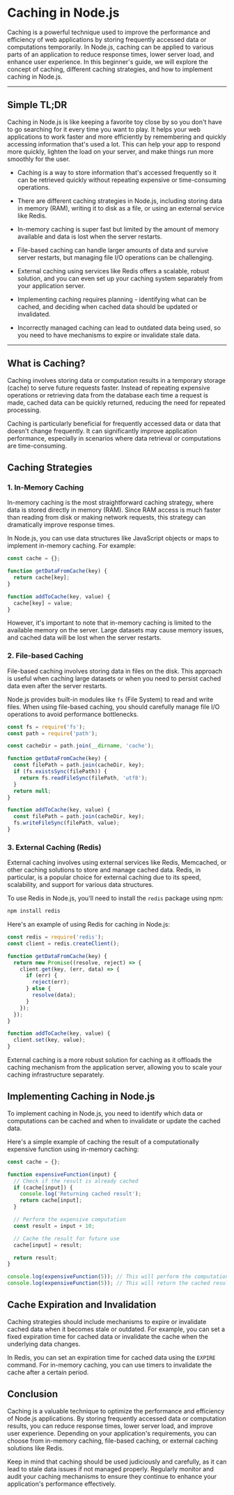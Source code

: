 # Caching in Node.js

Caching is a powerful technique used to improve the performance and efficiency of web applications by storing frequently accessed data or computations temporarily. In Node.js, caching can be applied to various parts of an application to reduce response times, lower server load, and enhance user experience. In this beginner's guide, we will explore the concept of caching, different caching strategies, and how to implement caching in Node.js.

---

## Simple TL;DR

Caching in Node.js is like keeping a favorite toy close by so you don't have to go searching for it every time you want to play. It helps your web applications to work faster and more efficiently by remembering and quickly accessing information that's used a lot. This can help your app to respond more quickly, lighten the load on your server, and make things run more smoothly for the user.

- Caching is a way to store information that's accessed frequently so it can be retrieved quickly without repeating expensive or time-consuming operations.

- There are different caching strategies in Node.js, including storing data in memory (RAM), writing it to disk as a file, or using an external service like Redis.

- In-memory caching is super fast but limited by the amount of memory available and data is lost when the server restarts.

- File-based caching can handle larger amounts of data and survive server restarts, but managing file I/O operations can be challenging.

- External caching using services like Redis offers a scalable, robust solution, and you can even set up your caching system separately from your application server.

- Implementing caching requires planning - identifying what can be cached, and deciding when cached data should be updated or invalidated.

- Incorrectly managed caching can lead to outdated data being used, so you need to have mechanisms to expire or invalidate stale data.

---

## What is Caching?

Caching involves storing data or computation results in a temporary storage (cache) to serve future requests faster. Instead of repeating expensive operations or retrieving data from the database each time a request is made, cached data can be quickly returned, reducing the need for repeated processing.

Caching is particularly beneficial for frequently accessed data or data that doesn't change frequently. It can significantly improve application performance, especially in scenarios where data retrieval or computations are time-consuming.

## Caching Strategies

### 1. In-Memory Caching

In-memory caching is the most straightforward caching strategy, where data is stored directly in memory (RAM). Since RAM access is much faster than reading from disk or making network requests, this strategy can dramatically improve response times.

In Node.js, you can use data structures like JavaScript objects or maps to implement in-memory caching. For example:

```javascript
const cache = {};

function getDataFromCache(key) {
  return cache[key];
}

function addToCache(key, value) {
  cache[key] = value;
}
```

However, it's important to note that in-memory caching is limited to the available memory on the server. Large datasets may cause memory issues, and cached data will be lost when the server restarts.

### 2. File-based Caching

File-based caching involves storing data in files on the disk. This approach is useful when caching large datasets or when you need to persist cached data even after the server restarts.

Node.js provides built-in modules like `fs` (File System) to read and write files. When using file-based caching, you should carefully manage file I/O operations to avoid performance bottlenecks.

```javascript
const fs = require('fs');
const path = require('path');

const cacheDir = path.join(__dirname, 'cache');

function getDataFromCache(key) {
  const filePath = path.join(cacheDir, key);
  if (fs.existsSync(filePath)) {
    return fs.readFileSync(filePath, 'utf8');
  }
  return null;
}

function addToCache(key, value) {
  const filePath = path.join(cacheDir, key);
  fs.writeFileSync(filePath, value);
}
```

### 3. External Caching (Redis)

External caching involves using external services like Redis, Memcached, or other caching solutions to store and manage cached data. Redis, in particular, is a popular choice for external caching due to its speed, scalability, and support for various data structures.

To use Redis in Node.js, you'll need to install the `redis` package using npm:

```bash
npm install redis
```

Here's an example of using Redis for caching in Node.js:

```javascript
const redis = require('redis');
const client = redis.createClient();

function getDataFromCache(key) {
  return new Promise((resolve, reject) => {
    client.get(key, (err, data) => {
      if (err) {
        reject(err);
      } else {
        resolve(data);
      }
    });
  });
}

function addToCache(key, value) {
  client.set(key, value);
}
```

External caching is a more robust solution for caching as it offloads the caching mechanism from the application server, allowing you to scale your caching infrastructure separately.

## Implementing Caching in Node.js

To implement caching in Node.js, you need to identify which data or computations can be cached and when to invalidate or update the cached data.

Here's a simple example of caching the result of a computationally expensive function using in-memory caching:

```javascript
const cache = {};

function expensiveFunction(input) {
  // Check if the result is already cached
  if (cache[input]) {
    console.log('Returning cached result');
    return cache[input];
  }

  // Perform the expensive computation
  const result = input + 10;

  // Cache the result for future use
  cache[input] = result;

  return result;
}

console.log(expensiveFunction(5)); // This will perform the computation and cache the result
console.log(expensiveFunction(5)); // This will return the cached result without recomputing
```

## Cache Expiration and Invalidation

Caching strategies should include mechanisms to expire or invalidate cached data when it becomes stale or outdated. For example, you can set a fixed expiration time for cached data or invalidate the cache when the underlying data changes.

In Redis, you can set an expiration time for cached data using the `EXPIRE` command. For in-memory caching, you can use timers to invalidate the cache after a certain period.

## Conclusion

Caching is a valuable technique to optimize the performance and efficiency of Node.js applications. By storing frequently accessed data or computation results, you can reduce response times, lower server load, and improve user experience. Depending on your application's requirements, you can choose from in-memory caching, file-based caching, or external caching solutions like Redis.

Keep in mind that caching should be used judiciously and carefully, as it can lead to stale data issues if not managed properly. Regularly monitor and audit your caching mechanisms to ensure they continue to enhance your application's performance effectively.
